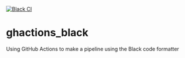 [![Black CI](https://github.com/satpat2590/ghactions_black/actions/workflows/workflow.yml/badge.svg)](https://github.com/satpat2590/ghactions_black/actions/workflows/workflow.yml)

# ghactions_black
Using GitHub Actions to make a pipeline using the Black code formatter
